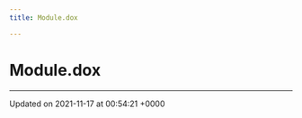 ```yaml
---
title: Module.dox

---
```


# Module.dox








-------------------------------

Updated on 2021-11-17 at 00:54:21 +0000
